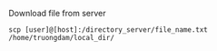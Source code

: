 Download file from server
```
scp [user]@[host]:/directory_server/file_name.txt /home/truongdam/local_dir/
```
